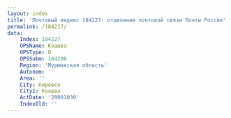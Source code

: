 ```yaml
---
layout: index
title: 'Почтовый индекс 184227: отделение почтовой связи Почты России'
permalink: /184227/
data:
    Index: 184227
    OPSName: Коашва
    OPSType: О
    OPSSubm: 184200
    Region: 'Мурманская область'
    Autonom: ''
    Area: ''
    City: Кировск
    City1: Коашва
    ActDate: '20001030'
    IndexOld: ''
---
```

